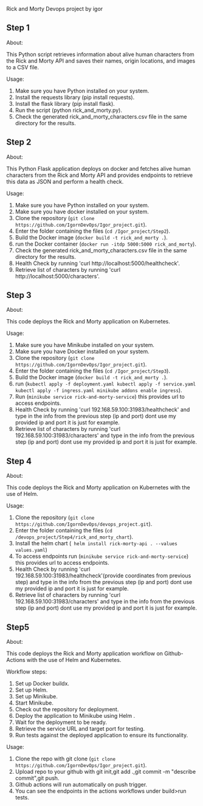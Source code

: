 Rick and Morty Devops project by igor

Step 1
------

About:

This Python script retrieves information about alive human characters from the Rick and Morty API and saves their names, origin locations, and images to a CSV file.

Usage:

1. Make sure you have Python installed on your system.
2. Install the requests library (pip install requests).
3. Install the flask library (pip install flask).
4. Run the script (python rick_and_morty.py).
5. Check the generated rick_and_morty_characters.csv file in the same directory for the results.

Step 2
------

About:

This Python Flask application deploys on docker and fetches alive human characters from the Rick and Morty API and provides endpoints to retrieve this data as JSON and perform a health check.

Usage:

1. Make sure you have Python installed on your system.
2. Make sure you have docker installed on your system.
3. Clone the repository (`git clone https://github.com/IgornDevOps/Igor_project.git`).
4. Enter the folder containing the files (`cd /Igor_project/Step2`).
5. Build the Docker image (`docker build -t rick_and_morty .`).
6. run the Docker container (`docker run -itdp 5000:5000 rick_and_morty`).
7. Check the generated rick_and_morty_characters.csv file in the same directory for the results.
8. Health Check by running 'curl http://localhost:5000/healthcheck'.
9. Retrieve list of characters by running 'curl http://localhost:5000/characters'.

Step 3
------

About:

This code deploys the Rick and Morty application on Kubernetes.

Usage:

1. Make sure you have Minikube installed on your system.
2. Make sure you have Docker installed on your system.
3. Clone the repository (`git clone https://github.com/IgornDevOps/Igor_project.git`).
4. Enter the folder containing the files (`cd /Igor_project/Step3`).
5. Build the Docker image (`docker build -t rick_and_morty .`).
6. run (`kubectl apply -f deployment.yaml
         kubectl apply -f service.yaml
         kubectl apply -f ingress.yaml
         minikube addons enable ingress`).
7. Run (`minikube service rick-and-morty-service`) this provides url to access endpoints.
8. Health Check by running 'curl 192.168.59.100:31983/healthcheck' and type in the info from the previous step (ip and port) dont use my provided ip and port it is just for example.
7. Retrieve list of characters by running 'curl 192.168.59.100:31983/characters' and type in the info from the previous step (ip and port) dont use my provided ip and port it is just for example.


Step 4
------

About: 

This code deploys the Rick and Morty application on Kubernetes with the use of Helm.

Usage:

1. Clone the repository (`git clone https://github.com/IgornDevOps/devops_project.git`).
2. Enter the folder containing the files (`cd /devops_project/Step4/rick_and_morty_chart`).
3. Install the helm chart (` helm install rick-morty-api . --values values.yaml`)
4. To access endpoints run (`minikube service rick-and-morty-service`) this provides url to access endpoints.
5. Health Check by running 'curl 192.168.59.100:31983/healthcheck'(provide coordinates from previous step) and type in the info from the previous step (ip and port) dont use my provided ip and port it is just for example.
6. Retrieve list of characters by running 'curl 192.168.59.100:31983/characters' and type in the info from the previous step (ip and port) dont use my provided ip and port it is just for example.


Step5
------

About:

This code deploys the Rick and Morty application workflow on Github-Actions with the use of Helm and Kubernetes.

Workflow steps:
1. Set up Docker buildx.
2. Set up Helm.
3. Set up Minikube.
4. Start Minikube.
5. Check out the repository for deployment.
6. Deploy the application to Minikube using Helm .
7. Wait for the deployment to be ready.
8. Retrieve the service URL and target port for testing.
9. Run tests against the deployed application to ensure its functionality.

Usage:

1. Clone the repo with git clone (`git clone https://github.com/IgornDevOps/Igor_project.git`).
2. Upload repo to your github with git init,git add .,git commit -m "describe commit",git push.
3. Github actions will run automatically on push trigger.
4. You can see the endpoints in the actions workflows under build>run tests.
